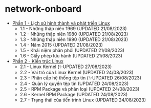 # network-onboard
- [Phần 1 - Lịch sử hình thành và phát triển Linux](https://github.com/volehuy1998/network-onboard/blob/master/linux-history-onboard.md)
    - 1.1 - Những thập niên 1969 (UPDATED 21/08/2023)
    - 1.2 - Những thập niên 1980 (UPDATED 21/08/2023)
    - 1.3 - Những thập niên 1990 (UPDATED 21/08/2023)
    - 1.4 - Năm 2015 (UPDATED 21/08/2023)
    - 1.5 - Khái niệm phân phối (UPDATED 21/08/2023)
    - 1.6 - Giấy phép lưu hành (UPDATED 21/08/2023)
- [Phần 2 - Kiến trúc Linux](https://github.com/volehuy1998/network-onboard/blob/master/linux-arch-onboard.md)
    - 2.1 - Linux Kernel (:sparkles:UPDATED 27/08/2023)
    - 2.2 - Vai trò của Linux Kernel (UPDATED 24/08/2023)
    - 2.3 - Phân cấp hệ thống tệp tin (:sparkles:UPDATED 26/08/2023)
    - 2.4 - Quản lý quyền tệp tin (UPDATED 24/08/2023)
    - 2.5 - RPM Package và phân loại (UPDATED 24/08/2023)
    - 2.6 - Kernel RPM Package (UPDATED 24/08/2023)
    - 2.7 - Trạng thái của tiến trình Linux (UPDATED 24/08/2023)

